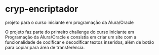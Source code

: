 # cryp-encriptador
projeto para o curso iniciante em programação da Alura/Oracle

O projeto faz parte do primeiro challenge do curso Iniciante em Programação da Alura/Oracle
e consistia em criar um site com a funcionalidade de codificar e decodificar textos inseridos,
além de botão para copiar para área de transferência.

